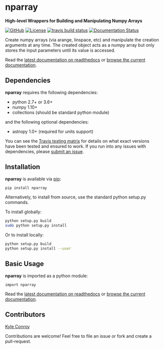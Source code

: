 # nparray

**High-level Wrappers for Building and Manipulating Numpy Arrays**

[![GitHub](https://img.shields.io/badge/github-kecnry%2Fnparray-blue.svg)](https://github.com/kecnry/nparray)
[![License](https://img.shields.io/badge/license-GPL3-blue.svg)](https://github.com/kecnry/nparray/blob/master/LICENSE)
[![travis build status](https://travis-ci.org/kecnry/nparray.svg?branch=master)](https://travis-ci.org/kecnry/nparray)
[![Documentation Status](https://readthedocs.org/projects/nparray/badge/?version=latest)](https://nparray.readthedocs.io/en/latest/?badge=latest)

Create numpy arrays (via arange, linspace, etc) and manipulate the creation arguments at any time.  The created object acts as a numpy array but only stores the input parameters until its value is accessed.

Read the [latest documentation on readthedocs](https://nparray.readthedocs.io) or [browse the current documentation](./docs/index.md).


## Dependencies

**nparray** requires the following dependencies:

  - python 2.7+ or 3.6+
  - numpy 1.10+
  - collections (should be standard python module)

and the following optional dependencies:

  - astropy 1.0+ (required for units support)

You can see the [Travis testing matrix](https://travis-ci.org/kecnry/nparray) for
details on what exact versions have been tested and ensured to work.  If you run
into any issues with dependencies, please [submit an issue](https://github.com/kecnry/nparray/issues/new).

## Installation

**nparray** is available via [pip](https://pypi.org/project/nparray/):

```sh
pip install nparray
```

Alternatively, to install from source, use the standard python setup.py commands.

To install globally:
```sh
python setup.py build
sudo python setup.py install
```

Or to install locally:
```sh
python setup.py build
python setup.py install --user
```

## Basic Usage

**nparray** is imported as a python module:

```
import nparray
```

Read the [latest documentation on readthedocs](https://nparray.readthedocs.io) or [browse the current documentation](./docs/index.md).

## Contributors

[Kyle Conroy](https://github.com/kecnry)

Contributions are welcome!  Feel free to file an issue or fork and create a pull-request.
